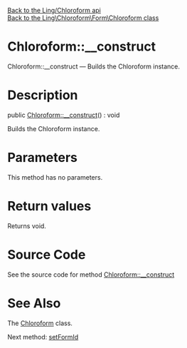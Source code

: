 [Back to the Ling/Chloroform api](https://github.com/lingtalfi/Chloroform/blob/master/doc/api/Ling/Chloroform.md)<br>
[Back to the Ling\Chloroform\Form\Chloroform class](https://github.com/lingtalfi/Chloroform/blob/master/doc/api/Ling/Chloroform/Form/Chloroform.md)


Chloroform::__construct
================



Chloroform::__construct — Builds the Chloroform instance.




Description
================


public [Chloroform::__construct](https://github.com/lingtalfi/Chloroform/blob/master/doc/api/Ling/Chloroform/Form/Chloroform/__construct.md)() : void




Builds the Chloroform instance.




Parameters
================

This method has no parameters.


Return values
================

Returns void.








Source Code
===========
See the source code for method [Chloroform::__construct](https://github.com/lingtalfi/Chloroform/blob/master/Form/Chloroform.php#L65-L74)


See Also
================

The [Chloroform](https://github.com/lingtalfi/Chloroform/blob/master/doc/api/Ling/Chloroform/Form/Chloroform.md) class.

Next method: [setFormId](https://github.com/lingtalfi/Chloroform/blob/master/doc/api/Ling/Chloroform/Form/Chloroform/setFormId.md)<br>

